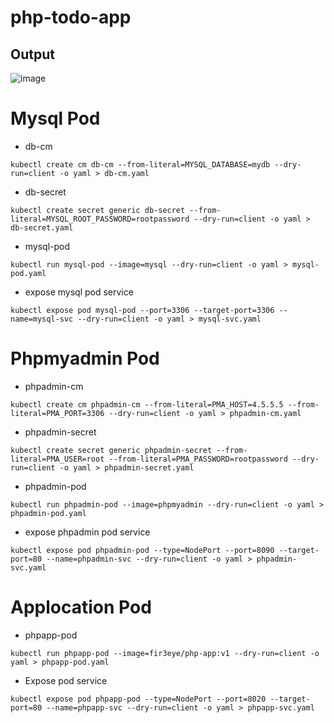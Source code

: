 # php-todo-app
## Output
![image](https://github.com/user-attachments/assets/f8d806ca-37a8-4748-8d66-39e357cad101)


# Mysql Pod
- db-cm
```
kubectl create cm db-cm --from-literal=MYSQL_DATABASE=mydb --dry-run=client -o yaml > db-cm.yaml
```
- db-secret

```
kubectl create secret generic db-secret --from-literal=MYSQL_ROOT_PASSWORD=rootpassword --dry-run=client -o yaml > db-secret.yaml
```
- mysql-pod
```
kubectl run mysql-pod --image=mysql --dry-run=client -o yaml > mysql-pod.yaml
```

- expose mysql pod service
```
kubectl expose pod mysql-pod --port=3306 --target-port=3306 --name=mysql-svc --dry-run=client -o yaml > mysql-svc.yaml
```

# Phpmyadmin Pod
- phpadmin-cm
```
kubectl create cm phpadmin-cm --from-literal=PMA_HOST=4.5.5.5 --from-literal=PMA_PORT=3306 --dry-run=client -o yaml > phpadmin-cm.yaml
```
- phpadmin-secret

```
kubectl create secret generic phpadmin-secret --from-literal=PMA_USER=root --from-literal=PMA_PASSWORD=rootpassword --dry-run=client -o yaml > phpadmin-secret.yaml
```
- phpadmin-pod
```
kubectl run phpadmin-pod --image=phpmyadmin --dry-run=client -o yaml > phpadmin-pod.yaml
```

- expose phpadmin pod service
```
kubectl expose pod phpadmin-pod --type=NodePort --port=8090 --target-port=80 --name=phpadmin-svc --dry-run=client -o yaml > phpadmin-svc.yaml
```
# Applocation Pod
- phpapp-pod
```
kubectl run phpapp-pod --image=fir3eye/php-app:v1 --dry-run=client -o yaml > phpapp-pod.yaml
```
- Expose pod service
```
kubectl expose pod phpapp-pod --type=NodePort --port=8020 --target-port=80 --name=phpapp-svc --dry-run=client -o yaml > phpapp-svc.yaml
```